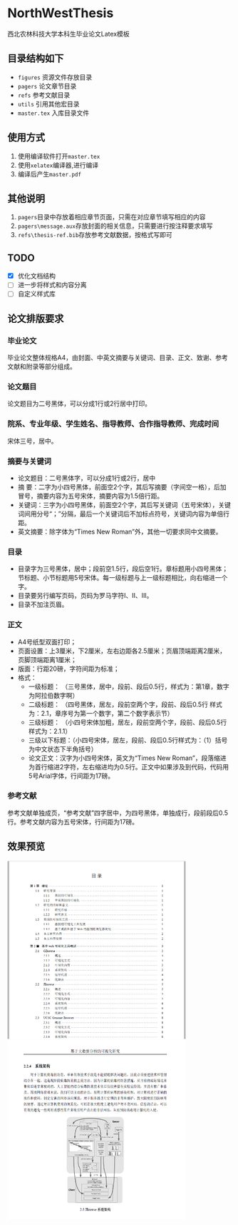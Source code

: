 # NorthWestThesis
西北农林科技大学本科生毕业论文Latex模板

## 目录结构如下
- `figures` 资源文件存放目录
- `pagers` 论文章节目录
- `refs` 参考文献目录
- `utils` 引用其他宏目录
- `master.tex` 入库目录文件

## 使用方式
1. 使用编译软件打开`master.tex`
2. 使用`xelatex`编译器,进行编译
3. 编译后产生`master.pdf`

## 其他说明
1. `pagers`目录中存放着相应章节页面，只需在对应章节填写相应的内容
2. `pagers\message.aux`存放封面的相关信息，只需要进行按注释要求填写
3. `refs\thesis-ref.bib`存放参考文献数据，按格式写即可

## TODO
- [x]  优化文档结构
- [ ]  进一步将样式和内容分离
- [ ]  自定义样式库

## 论文排版要求

### 毕业论文
毕业论文整体规格A4，由封面、中英文摘要与关键词、目录、正文、致谢、参考文献和附录等部分组成。

### 论文题目
论文题目为二号黑体，可以分成1行或2行居中打印。

### 院系、专业年级、学生姓名、指导教师、合作指导教师、完成时间
宋体三号，居中。

### 摘要与关键词
- 论文题目：二号黑体字，可以分成1行或2行，居中
- 摘 要：二字为小四号黑体，前面空2个字，其后写摘要（字间空一格），后加冒号，摘要内容为五号宋体，摘要内容为1.5倍行距。
- 关键词：三字为小四号黑体，前面空2个字，其后写关键词（五号宋体），关键词间用分号“；”分隔，最后一个关键词后不加标点符号，关键词内容为单倍行距。
- 英文摘要：除字体为“Times New Roman”外，其他一切要求同中文摘要。

### 目录
- 目录字为三号黑体，居中；段前空1.5行，段后空1行。章标题用小四号黑体；节标题、小节标题用5号宋体。每一级标题与上一级标题相比，向右缩进一个字。
- 目录要另行编写页码，页码为罗马字符Ⅰ、Ⅱ、Ⅲ。
- 目录不加注页眉。

### 正文
- A4号纸型双面打印；
- 页面设置：上3厘米，下2厘米，左右边距各2.5厘米；页眉顶端距离2厘米，页脚顶端距离1厘米；
- 版面：行距20磅，字符间距为标准；
- 格式： 
	* 一级标题： （三号黑体，居中，段前、段后0.5行，样式为：第1章，数字为阿拉伯数字啊）
	* 二级标题： （四号黑体，居左，段前空两个字，段前、段后0.5行
	样式为：2.1，章序号为第一个数字，第二个数字表示节）
	* 三级标题： （小四号宋体加粗，居左，段前空两个字，段前、段后0.5行样式为：2.1.1）
	* 三级以下标题：（小四号宋体，居左，段前、段后0.5行样式为：（1）括号为中文状态下半角括号）
	* 论文正文：汉字为小四号宋体，英文为“Times New Roman”，段落缩进为首行缩进2字符，左右缩进均为0.5行。正文中如果涉及到代码，代码用5号Arial字体，行间距为17磅。

### 参考文献
参考文献单独成页，“参考文献”四字居中，为四号黑体，单独成行，段前段后0.5行。参考文献内容为五号宋体，行间距为17磅。

## 效果预览
<img src="figures/page1.png" width="400" height="400" />
<img src="figures/page2.png" width="400" height="400" />